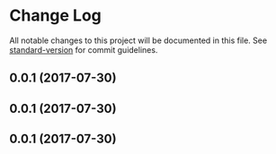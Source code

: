 # Change Log

All notable changes to this project will be documented in this file. See [standard-version](https://github.com/conventional-changelog/standard-version) for commit guidelines.

<a name="0.0.1"></a>
## 0.0.1 (2017-07-30)



<a name="0.0.1"></a>
## 0.0.1 (2017-07-30)



<a name="0.0.1"></a>
## 0.0.1 (2017-07-30)
